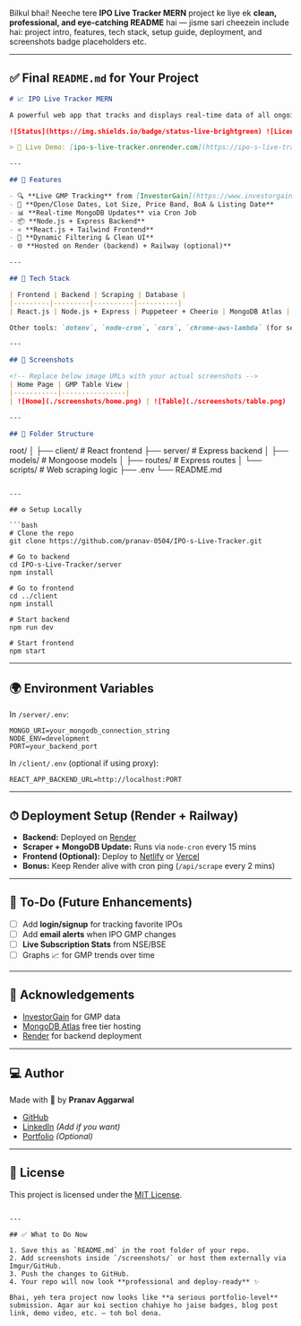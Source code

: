 Bilkul bhai! Neeche tere **IPO Live Tracker MERN** project ke liye ek **clean, professional, and eye-catching README** hai — jisme sari cheezein include hai: project intro, features, tech stack, setup guide, deployment, and screenshots badge placeholders etc.

---

## ✅ Final `README.md` for Your Project

```markdown
# 📈 IPO Live Tracker MERN

A powerful web app that tracks and displays real-time data of all ongoing and upcoming IPOs in India. This project uses **web scraping**, **MongoDB Atlas**, **Node.js**, and a modern React.js frontend to give users instant GMP updates and IPO info — all in one place.

![Status](https://img.shields.io/badge/status-live-brightgreen) ![License](https://img.shields.io/badge/license-MIT-blue) ![PRs](https://img.shields.io/badge/PRs-welcome-yellow)

> 🔗 Live Demo: [ipo-s-live-tracker.onrender.com](https://ipo-s-live-tracker.onrender.com)

---

## 🚀 Features

- 🔍 **Live GMP Tracking** from [InvestorGain](https://www.investorgain.com/)
- 📅 **Open/Close Dates, Lot Size, Price Band, BoA & Listing Date**
- 📊 **Real-time MongoDB Updates** via Cron Job
- 📦 **Node.js + Express Backend**
- ⚛️ **React.js + Tailwind Frontend**
- 🧠 **Dynamic Filtering & Clean UI**
- 🌐 **Hosted on Render (backend) + Railway (optional)**

---

## 🧰 Tech Stack

| Frontend | Backend | Scraping | Database |
|---------|---------|----------|----------|
| React.js | Node.js + Express | Puppeteer + Cheerio | MongoDB Atlas |

Other tools: `dotenv`, `node-cron`, `cors`, `chrome-aws-lambda` (for serverless deploy)

---

## 📸 Screenshots

<!-- Replace below image URLs with your actual screenshots -->
| Home Page | GMP Table View |
|-----------|----------------|
| ![Home](./screenshots/home.png) | ![Table](./screenshots/table.png) |

---

## 📁 Folder Structure

```

root/
│
├── client/        # React frontend
├── server/        # Express backend
│   ├── models/    # Mongoose models
│   ├── routes/    # Express routes
│   └── scripts/   # Web scraping logic
├── .env
└── README.md

````

---

## ⚙️ Setup Locally

```bash
# Clone the repo
git clone https://github.com/pranav-0504/IPO-s-Live-Tracker.git

# Go to backend
cd IPO-s-Live-Tracker/server
npm install

# Go to frontend
cd ../client
npm install

# Start backend
npm run dev

# Start frontend
npm start
````

---

## 🌍 Environment Variables

In `/server/.env`:

```env
MONGO_URI=your_mongodb_connection_string
NODE_ENV=development
PORT=your_backend_port
```

In `/client/.env` (optional if using proxy):

```env
REACT_APP_BACKEND_URL=http://localhost:PORT
```

---

## ⏱ Deployment Setup (Render + Railway)

* **Backend:** Deployed on [Render](https://render.com)
* **Scraper + MongoDB Update:** Runs via `node-cron` every 15 mins
* **Frontend (Optional):** Deploy to [Netlify](https://www.netlify.com/) or [Vercel](https://vercel.com/)
* **Bonus:** Keep Render alive with cron ping (`/api/scrape` every 2 mins)

---

## 📌 To-Do (Future Enhancements)

* [ ] Add **login/signup** for tracking favorite IPOs
* [ ] Add **email alerts** when IPO GMP changes
* [ ] **Live Subscription Stats** from NSE/BSE
* [ ] Graphs 📈 for GMP trends over time

---

## 🙏 Acknowledgements

* [InvestorGain](https://www.investorgain.com/) for GMP data
* [MongoDB Atlas](https://www.mongodb.com/atlas/database) free tier hosting
* [Render](https://render.com/) for backend deployment

---

## 💻 Author

Made with 💙 by **Pranav Aggarwal**

* [GitHub](https://github.com/pranav-0504)
* [LinkedIn](https://linkedin.com/in/your-link) *(Add if you want)*
* [Portfolio](https://your-portfolio.com) *(Optional)*

---

## 📜 License

This project is licensed under the [MIT License](LICENSE).

```

---

## ✅ What to Do Now

1. Save this as `README.md` in the root folder of your repo.
2. Add screenshots inside `/screenshots/` or host them externally via Imgur/GitHub.
3. Push the changes to GitHub.
4. Your repo will now look **professional and deploy-ready** ✨

Bhai, yeh tera project now looks like **a serious portfolio-level** submission. Agar aur koi section chahiye ho jaise badges, blog post link, demo video, etc. — toh bol dena.
```
